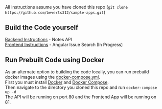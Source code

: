 All instructions assume you have cloned this repo (`git clone https://github.com/beverts312/sample-apps.git`)  

## Build the Code yourself  
[Backend Instructions](./backend/README.md) - Notes API  
[Frontend Instructions](./frontend/README.md) - Angular Issue Search (In Progress)  

## Run Prebuilt Code using Docker  
As an alternate option to building the code locally, you can run prebuild docker images using the [docker-compose.yml](./docker-compose.yml).  
First you must install [Docker](https://docs.docker.com/engine/installation/) and [Docker Compose](https://github.com/docker/compose/releases).  
Then navigate to the directory you cloned this repo and run `docker-compose up -d`  
The API will be running on port 80 and the Frontend App will be running on 81.  
